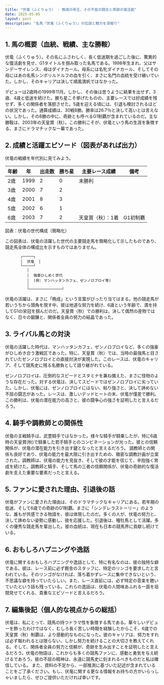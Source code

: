 ```yaml
---
title: "伏竜（ふくりゅう） - 晩成の帝王、その不屈の闘志と奇跡の復活劇"
date: 2025-05-05
layout: post
description: "名馬『伏竜（ふくりゅう）』の伝説と魅力を深堀り"
---
```


## 1. 馬の概要（血統、戦績、主な勝鞍）

伏竜（ふくりゅう）。その名にふさわしく、長く低迷期を過ごした後に、驚異的な復活劇を見せ、G1タイトルを掴み取った名馬である。1998年生まれ、父はサンデーサイレンス、母はダイナカール。母系には名牝ダイナカール、そしてその母にはあの名馬シンボリルドルフの血を引く、まさに名門の血統を受け継いでいた。しかし、そのキャリアは決して順風満帆ではなかった。

デビューは2歳時の1999年11月。しかし、その後は思うように結果を出せず、3歳、4歳と低迷を続けた。勝ち星こそ挙げたものの、主要レースでは好成績を残せず、多くの関係者を落胆させた。5歳を迎える頃には、引退も検討されるほどの状況であった。通算成績は、30戦8勝。勝率は26.7％と決して高いとは言えない。しかし、その8勝の中に、奇跡とも呼べるG1制覇が含まれているのだ。主な勝鞍は、2003年の天皇賞（秋）。この勝利こそが、伏竜という馬の生涯を象徴する、まさにドラマチックな一幕であった。


## 2. 成績と活躍エピソード（図表があれば出力）

伏竜の戦績を年代別に見てみよう。

| 年齢 | 年 | 出走数 | 勝ち星 | 主要レース成績 | 備考 |
|---|---|---|---|---|---|
| 2歳 | 1999 | 2 | 0 | 未勝利 |  |
| 3歳 | 2000 | 7 | 2 |  |  |
| 4歳 | 2001 | 8 | 3 |  |  |
| 5歳 | 2002 | 6 | 1 |  |  |
| 6歳 | 2003 | 7 | 2 | 天皇賞（秋）：1着 | G1初制覇 |


図表：伏竜の世代構成（簡略化）

この図表は、伏竜の活躍した世代の主要競走馬を簡略化して示したものであり、競走馬全体の構成比を示すものではありません。

```
       ┌─────┐
       │  伏竜  │
       └─────┘
          │
          │  強豪ひしめく世代
          │  (例: マンハッタンカフェ、ゼンノロブロイ等)
          │
          └───────────────┘
```

伏竜の活躍は、まさに「晩成」という言葉がぴったり当てはまる。他の競走馬が若いうちから頭角を現す中、彼は地道な努力を続け、6歳という年齢で、満を持してG1の栄冠を掴んだのだ。天皇賞（秋）での勝利は、決して偶然の産物ではなく、日々の鍛錬と、関係者全員の努力の結晶であった。


## 3. ライバル馬との対決

伏竜の活躍した時代は、マンハッタンカフェ、ゼンノロブロイなど、多くの強豪がひしめき合う激戦区であった。特に、天皇賞（秋）では、当時の最強馬と目されていたゼンノロブロイとの直接対決が実現した。このレースは、伏竜のキャリア、そして競馬史に残る名勝負として語り継がれている。

ゼンノロブロイは、圧倒的なスピードとスタミナを兼ね備えた、まさに怪物のような存在だった。対する伏竜は、決してスピードではゼンノロブロイに劣っていた。しかし、伏竜には、ゼンノロブロイにはない、粘り強さと、決して諦めない不屈の闘志があった。レースは、激しいデッドヒートの末、伏竜が僅差で勝利。この勝利は、伏竜の潜在能力の高さと、彼の闘争心の強さを証明したと言えるだろう。


## 4. 騎手や調教師との関係性

伏竜の主戦騎手は、武豊騎手ではなかった。様々な騎手が騎乗したが、特に6歳時の天皇賞(秋)で騎乗した若手騎手とのコンビネーションが光った。彼との信頼関係が、伏竜の潜在能力を引き出す鍵となったと言えるだろう。  調教師との関係も良好であり、伏竜の能力を最大限に引き出すための、緻密な調教計画が立案された。調教師は、伏竜の能力を見抜き、そして彼の才能を信じて、辛抱強く育成を続けた。調教師と騎手、そして馬の三者の信頼関係が、伏竜の奇跡的な復活劇を支えた重要な要素だったと言える。


## 5. ファンに愛された理由、引退後の話

伏竜がファンに愛された理由は、そのドラマチックなキャリアにある。若年期の低迷、そして6歳での奇跡のG1制覇。まさに「シンデレラストーリー」のような、誰もが共感できる物語を、彼は体現したのだ。多くの人が、伏竜の努力と、決して諦めない姿勢に感動し、彼を応援した。引退後は、種牡馬として活躍。多くの優秀な競走馬を輩出した。彼の血統は、現在も日本の競馬界に貢献し続けている。


## 6. おもしろハプニングや逸話

伏竜に関するおもしろハプニングや逸話として、特に有名なのは、彼の独特な癖である。彼は、レース前に必ず厩舎のスタッフに、特定のリンゴを要求したと言われている。そのリンゴがなければ、落ち着かずレースに集中できないという、不思議な癖を持っていたらしい。また、レース直前には、必ず特定の音楽を聴いていたという話も残っている。これらの逸話は、伏竜の人間味あふれる一面を垣間見せてくれる、貴重なエピソードと言えるだろう。


## 7. 編集後記（個人的な視点からの総括）

伏竜は、私にとって、競馬の持つドラマ性を象徴する馬である。華々しいデビューを飾ったわけではなく、むしろ長く苦しい時期を経験したからこそ、6歳での天皇賞（秋）制覇は、より感動的なものになった。彼のキャリアは、努力をすれば必ず報われるとは限らない、しかし努力を続けることの大切さを教えてくれる。そして、関係者全員の努力と信頼が、奇跡を生み出すことを証明したと言えるだろう。伏竜の物語は、これからも多くの競馬ファンに、感動と勇気を与え続けるであろう。彼の不屈の精神は、永遠に競馬史に刻まれるべきものだと私は確信している。  また、資料の不足から、一部推測に基づいた記述が含まれていることをご了承ください。もし、伏竜に関する更なる情報をお持ちの方がいらっしゃいましたら、ぜひご提供いただければ幸いです。
